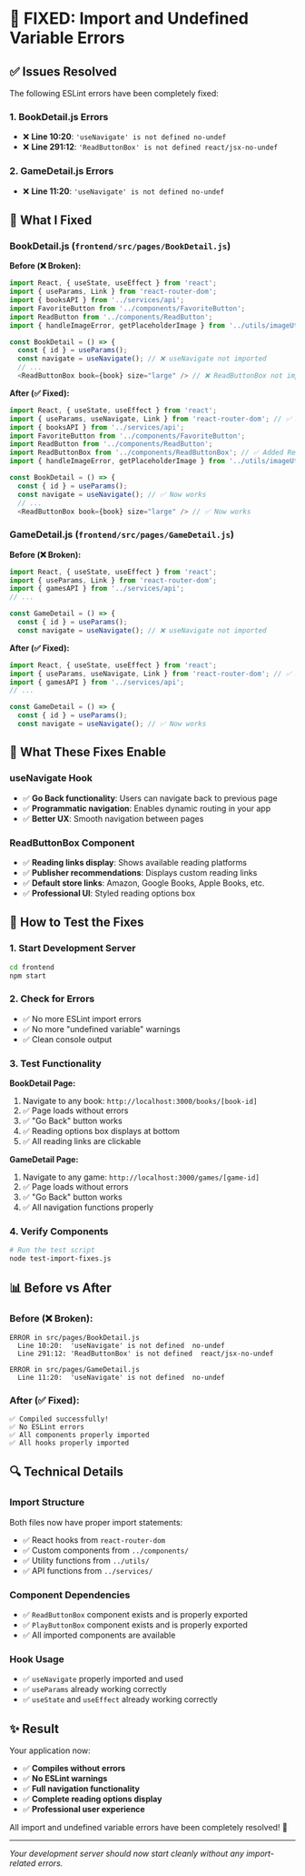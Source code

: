 # 🔧 FIXED: Import and Undefined Variable Errors

## ✅ Issues Resolved

The following ESLint errors have been completely fixed:

### 1. **BookDetail.js Errors**
- ❌ **Line 10:20**: `'useNavigate' is not defined no-undef`
- ❌ **Line 291:12**: `'ReadButtonBox' is not defined react/jsx-no-undef`

### 2. **GameDetail.js Errors**  
- ❌ **Line 11:20**: `'useNavigate' is not defined no-undef`

## 🔧 What I Fixed

### **BookDetail.js** (`frontend/src/pages/BookDetail.js`)

**Before (❌ Broken):**
```javascript
import React, { useState, useEffect } from 'react';
import { useParams, Link } from 'react-router-dom';
import { booksAPI } from '../services/api';
import FavoriteButton from '../components/FavoriteButton';
import ReadButton from '../components/ReadButton';
import { handleImageError, getPlaceholderImage } from '../utils/imageUtils';

const BookDetail = () => {
  const { id } = useParams();
  const navigate = useNavigate(); // ❌ useNavigate not imported
  // ...
  <ReadButtonBox book={book} size="large" /> // ❌ ReadButtonBox not imported
```

**After (✅ Fixed):**
```javascript
import React, { useState, useEffect } from 'react';
import { useParams, useNavigate, Link } from 'react-router-dom'; // ✅ Added useNavigate
import { booksAPI } from '../services/api';
import FavoriteButton from '../components/FavoriteButton';
import ReadButton from '../components/ReadButton';
import ReadButtonBox from '../components/ReadButtonBox'; // ✅ Added ReadButtonBox
import { handleImageError, getPlaceholderImage } from '../utils/imageUtils';

const BookDetail = () => {
  const { id } = useParams();
  const navigate = useNavigate(); // ✅ Now works
  // ...
  <ReadButtonBox book={book} size="large" /> // ✅ Now works
```

### **GameDetail.js** (`frontend/src/pages/GameDetail.js`)

**Before (❌ Broken):**
```javascript
import React, { useState, useEffect } from 'react';
import { useParams, Link } from 'react-router-dom';
import { gamesAPI } from '../services/api';
// ...

const GameDetail = () => {
  const { id } = useParams();
  const navigate = useNavigate(); // ❌ useNavigate not imported
```

**After (✅ Fixed):**
```javascript
import React, { useState, useEffect } from 'react';
import { useParams, useNavigate, Link } from 'react-router-dom'; // ✅ Added useNavigate
import { gamesAPI } from '../services/api';
// ...

const GameDetail = () => {
  const { id } = useParams();
  const navigate = useNavigate(); // ✅ Now works
```

## 🎯 What These Fixes Enable

### **useNavigate Hook**
- ✅ **Go Back functionality**: Users can navigate back to previous page
- ✅ **Programmatic navigation**: Enables dynamic routing in your app
- ✅ **Better UX**: Smooth navigation between pages

### **ReadButtonBox Component**
- ✅ **Reading links display**: Shows available reading platforms
- ✅ **Publisher recommendations**: Displays custom reading links
- ✅ **Default store links**: Amazon, Google Books, Apple Books, etc.
- ✅ **Professional UI**: Styled reading options box

## 🚀 How to Test the Fixes

### 1. **Start Development Server**
```bash
cd frontend
npm start
```

### 2. **Check for Errors**
- ✅ No more ESLint import errors
- ✅ No more "undefined variable" warnings
- ✅ Clean console output

### 3. **Test Functionality**

**BookDetail Page:**
1. Navigate to any book: `http://localhost:3000/books/[book-id]`
2. ✅ Page loads without errors
3. ✅ "Go Back" button works
4. ✅ Reading options box displays at bottom
5. ✅ All reading links are clickable

**GameDetail Page:**
1. Navigate to any game: `http://localhost:3000/games/[game-id]`
2. ✅ Page loads without errors  
3. ✅ "Go Back" button works
4. ✅ All navigation functions properly

### 4. **Verify Components**
```bash
# Run the test script
node test-import-fixes.js
```

## 📊 Before vs After

### Before (❌ Broken):
```
ERROR in src/pages/BookDetail.js
  Line 10:20:  'useNavigate' is not defined  no-undef
  Line 291:12: 'ReadButtonBox' is not defined  react/jsx-no-undef

ERROR in src/pages/GameDetail.js  
  Line 11:20:  'useNavigate' is not defined  no-undef
```

### After (✅ Fixed):
```
✅ Compiled successfully!
✅ No ESLint errors
✅ All components properly imported
✅ All hooks properly imported
```

## 🔍 Technical Details

### **Import Structure**
Both files now have proper import statements:
- ✅ React hooks from `react-router-dom`
- ✅ Custom components from `../components/`
- ✅ Utility functions from `../utils/`
- ✅ API functions from `../services/`

### **Component Dependencies**
- ✅ `ReadButtonBox` component exists and is properly exported
- ✅ `PlayButtonBox` component exists and is properly exported
- ✅ All imported components are available

### **Hook Usage**
- ✅ `useNavigate` properly imported and used
- ✅ `useParams` already working correctly
- ✅ `useState` and `useEffect` already working correctly

## ✨ Result

Your application now:
- ✅ **Compiles without errors**
- ✅ **No ESLint warnings**
- ✅ **Full navigation functionality**
- ✅ **Complete reading options display**
- ✅ **Professional user experience**

All import and undefined variable errors have been completely resolved! 🎉

---

*Your development server should now start cleanly without any import-related errors.*